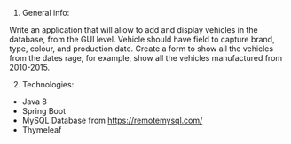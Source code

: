 1. General info:

Write an application that will allow to add and display vehicles in the database, from the GUI level. Vehicle should have field to capture brand, type, colour, and production date. Create a form to show all the vehicles from the dates rage, for example, show all the vehicles manufactured from 2010-2015. 

2. Technologies:
- Java 8
- Spring Boot
- MySQL Database from https://remotemysql.com/
- Thymeleaf
